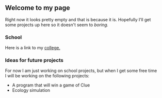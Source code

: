 ## Welcome to my page

Right now it looks pretty empty and that is because it is. Hopefully I'll get some projects up here so it doesn't seem to *boring.*

### School

Here is a link to my [college.](boisestate.edu)

### Ideas for future projects

For now I am just working on school projects, but when I get some free time I will be working on the following projects:
  * A program that will win a game of Clue
  * Ecology simulation
